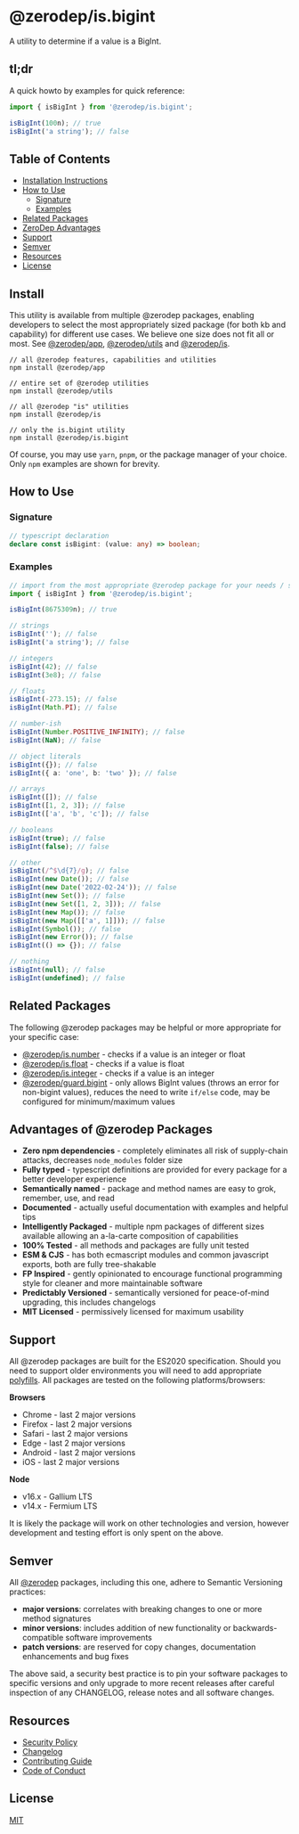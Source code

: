 # @zerodep/is.bigint

A utility to determine if a value is a BigInt.

## tl;dr

A quick howto by examples for quick reference:

```typescript
import { isBigInt } from '@zerodep/is.bigint';

isBigInt(100n); // true
isBigInt('a string'); // false
```

## Table of Contents

- [Installation Instructions](#install)
- [How to Use](#how-to-use)
  - [Signature](#signature)
  - [Examples](#examples)
- [Related Packages](#related-packages)
- [ZeroDep Advantages](#advantages-of-zerodep-packages)
- [Support](#support)
- [Semver](#semver)
- [Resources](#resources)
- [License](#license)

## Install

This utility is available from multiple @zerodep packages, enabling developers to select the most appropriately sized package (for both kb and capability) for different use cases. We believe one size does not fit all or most. See [@zerodep/app](https://www.npmjs.com/package/@zerodep/app), [@zerodep/utils](https://www.npmjs.com/package/@zerodep/utils) and [@zerodep/is](https://www.npmjs.com/package/@zerodep/is).

```
// all @zerodep features, capabilities and utilities
npm install @zerodep/app

// entire set of @zerodep utilities
npm install @zerodep/utils

// all @zerodep "is" utilities
npm install @zerodep/is

// only the is.bigint utility
npm install @zerodep/is.bigint
```

Of course, you may use `yarn`, `pnpm`, or the package manager of your choice. Only `npm` examples are shown for brevity.

## How to Use

### Signature

```typescript
// typescript declaration
declare const isBigint: (value: any) => boolean;
```

### Examples

```typescript
// import from the most appropriate @zerodep package for your needs / specific use case (see the Install section above)
import { isBigInt } from '@zerodep/is.bigint';

isBigInt(8675309n); // true

// strings
isBigInt(''); // false
isBigInt('a string'); // false

// integers
isBigInt(42); // false
isBigInt(3e8); // false

// floats
isBigInt(-273.15); // false
isBigInt(Math.PI); // false

// number-ish
isBigInt(Number.POSITIVE_INFINITY); // false
isBigInt(NaN); // false

// object literals
isBigInt({}); // false
isBigInt({ a: 'one', b: 'two' }); // false

// arrays
isBigInt([]); // false
isBigInt([1, 2, 3]); // false
isBigInt(['a', 'b', 'c']); // false

// booleans
isBigInt(true); // false
isBigInt(false); // false

// other
isBigInt(/^$\d{7}/g); // false
isBigInt(new Date()); // false
isBigInt(new Date('2022-02-24')); // false
isBigInt(new Set()); // false
isBigInt(new Set([1, 2, 3])); // false
isBigInt(new Map()); // false
isBigInt(new Map([['a', 1]])); // false
isBigInt(Symbol()); // false
isBigInt(new Error()); // false
isBigInt(() => {}); // false

// nothing
isBigInt(null); // false
isBigInt(undefined); // false
```

## Related Packages

The following @zerodep packages may be helpful or more appropriate for your specific case:

- [@zerodep/is.number](https://www.npmjs.com/package/@zerodep/is.number) - checks if a value is an integer or float
- [@zerodep/is.float](https://www.npmjs.com/package/@zerodep/is.float) - checks if a value is float
- [@zerodep/is.integer](https://www.npmjs.com/package/@zerodep/is.integer) - checks if a value is an integer
- [@zerodep/guard.bigint](https://www.npmjs.com/package/@zerodep/guard.bigint) - only allows BigInt values (throws an error for non-bigint values), reduces the need to write `if/else` code, may be configured for minimum/maximum values

## Advantages of @zerodep Packages

- **Zero npm dependencies** - completely eliminates all risk of supply-chain attacks, decreases `node_modules` folder size
- **Fully typed** - typescript definitions are provided for every package for a better developer experience
- **Semantically named** - package and method names are easy to grok, remember, use, and read
- **Documented** - actually useful documentation with examples and helpful tips
- **Intelligently Packaged** - multiple npm packages of different sizes available allowing an a-la-carte composition of capabilities
- **100% Tested** - all methods and packages are fully unit tested
- **ESM & CJS** - has both ecmascript modules and common javascript exports, both are fully tree-shakable
- **FP Inspired** - gently opinionated to encourage functional programming style for cleaner and more maintainable software
- **Predictably Versioned** - semantically versioned for peace-of-mind upgrading, this includes changelogs
- **MIT Licensed** - permissively licensed for maximum usability

## Support

All @zerodep packages are built for the ES2020 specification. Should you need to support older environments you will need to add appropriate [polyfills](https://developer.mozilla.org/en-US/docs/Glossary/Polyfill). All packages are tested on the following platforms/browsers:

**Browsers**

- Chrome - last 2 major versions
- Firefox - last 2 major versions
- Safari - last 2 major versions
- Edge - last 2 major versions
- Android - last 2 major versions
- iOS - last 2 major versions

**Node**

- v16.x - Gallium LTS
- v14.x - Fermium LTS

It is likely the package will work on other technologies and version, however development and testing effort is only spent on the above.

## Semver

All [@zerodep](https://github.com/cdepage/zerodep) packages, including this one, adhere to Semantic Versioning practices:

- **major versions**: correlates with breaking changes to one or more method signatures
- **minor versions**: includes addition of new functionality or backwards-compatible software improvements
- **patch versions**: are reserved for copy changes, documentation enhancements and bug fixes

The above said, a security best practice is to pin your software packages to specific versions and only upgrade to more recent releases after careful inspection of any CHANGELOG, release notes and all software changes.

## Resources

- [Security Policy](https://github.com/cdepage/zerodep/blob/main/SECURITY.md)
- [Changelog](https://github.com/cdepage/zerodep/blob/main/packages/is/is.bigint/CHANGELOG.md)
- [Contributing Guide](https://github.com/cdepage/zerodep/blob/main/CONTRIBUTING.md)
- [Code of Conduct](https://github.com/cdepage/zerodep/blob/main/CODE_OF_CONDUCT.md)

## License

[MIT](https://github.com/cdepage/zerodep/blob/main/LICENSE)
